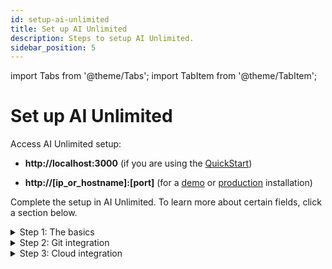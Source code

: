 ```yaml
---
id: setup-ai-unlimited
title: Set up AI Unlimited
description: Steps to setup AI Unlimited.
sidebar_position: 5
---
```

import Tabs from '@theme/Tabs';
import TabItem from '@theme/TabItem';

# Set up AI Unlimited

Access AI Unlimited setup:

- **http://localhost:3000** (if you are using the [QuickStart](/install-ai-unlimited/quickstart/index.md))

- **http://[ip_or_hostname]:[port]** (for a [demo](/install-ai-unlimited/demo/index.md) or [production](/install-ai-unlimited/production/index.md) installation)

Complete the setup in AI Unlimited. To learn more about certain fields, click a section below. 

<details>

<summary>Step 1: The basics</summary>

**TLS**

Use [Transport Layer Security (TLS)](/glossary.md#glo-tls) to secure connections to the AI Unlimited service and safeguard your data in transit.


**Certificates**

If you have a certificate issued by a trusted Certificate Authority (CA), you can provide it and its key. You'll be responsible for managing the certificate lifecycle, including renewal and validation. If you have specific requirements or need more control over your certificates, bringing your own is a good option.

Or use a Teradata system-generated certificate. It automatically renews before it expires.

</details>


<details>

<summary>Step 2: Git integration</summary>

**OAuth app**

An OAuth app allows a user to grant access to their account on one website or service to their account on another, without sharing their password. 

AI Unlimited uses the OAuth app you, or someone at your organization, created to authorize access to your GitHub or GitLab account. This allows AI Unlimited to store user and project information there. 

Selecting **Authenticate** establishes the access and returns you to AI Unlimited to complete the setup.

[Create a Git OAuth app](/install-ai-unlimited/quickstart/create-github-oauth-app) (QuickStart)\
[Create a Git OAuth app](/install-ai-unlimited/demo) (Demo installation)\
[Create a Git OAuth app](/install-ai-unlimited/production) (Production installation)

</details>


<details>

<summary>Step 3: Cloud integration</summary>

<Tabs>
<TabItem value="aws1" label="AWS">


**Network type**

Public or Private refers to how AI Unlimited should communicate with the engine. The engine might have a public IP address, a private IP address, or both. Indicate the type of IP address to which AI Unlimited should connect. ***Is it determined by a cloud parm? Tell them where/when they chose it and where to see it? Potentially different for AWS vs. Azure.***


**IAM role**

If AI Unlimited creates the [IAM role](https://docs.aws.amazon.com/IAM/latest/UserGuide/id_roles_create.html), it creates it for the AWS [cluster](/glossary.md#glo-cluster) that deploys the engine&mdash;each time you deploy the engine. If your organization creates the role, it must be broad enough to include all the clusters that might deploy the engine.


</TabItem>
<TabItem value="azure" label="Azure">


**Network type**

Public or Private refers to how AI Unlimited should communicate with the engine. The engine might have a public IP address, a private IP address, or both. Indicate the type of IP address to which AI Unlimited should connect. ***Is it determined by a cloud parm? Tell them where/when they chose it and where to see it? Potentially different for AWS vs. Azure.***

</TabItem>
</Tabs>

</details>



